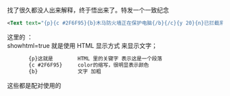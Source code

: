 找了很久都没人出来解释，终于悟出来了。特发一个一致纪念
```xml
<Text text="{p}{c #2F6F95}{b}木马防火墙正在保护电脑{/b}{/c}{y 20}{n}已拦截系统攻击{c #F27D30}2{/c}次{/p}" pos="57, 0, 250, 50" float="true" showhtml="true"/>
```
这里的 ：\
showhtml=true 就是使用 HTML 显示方式 来显示文字；

```xml
       {p}这就是        HTML 里的关键字 表示这是一个段落
       {c #2F6F95}     color的缩写，很明显表示颜色
       {b}             文字 加粗
```

这些都是配对使用的
